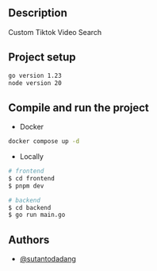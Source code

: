## Description

Custom Tiktok Video Search


## Project setup

```bash
go version 1.23
node version 20
```

## Compile and run the project

- Docker
```bash
docker compose up -d

```
- Locally
```bash
# frontend
$ cd frontend
$ pnpm dev

# backend
$ cd backend
$ go run main.go

```



## Authors

- [@sutantodadang](https://www.github.com/sutantodadang)

